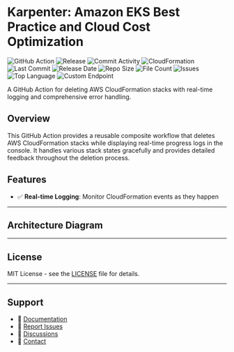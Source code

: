# Karpenter: Amazon EKS Best Practice and Cloud Cost Optimization

![GitHub Action](https://img.shields.io/badge/GitHub-Action-blue?logo=github)&nbsp;![Release](https://github.com/subhamay-bhattacharyya/1201-kubernetes-cft/actions/workflows/release.yaml/badge.svg)&nbsp;![Commit Activity](https://img.shields.io/github/commit-activity/t/subhamay-bhattacharyya/1201-kubernetes-cft)&nbsp;![CloudFormation](https://img.shields.io/badge/AWS-CloudFormation-orange?logo=amazonaws)&nbsp;![Last Commit](https://img.shields.io/github/last-commit/subhamay-bhattacharyya/1201-kubernetes-cft)&nbsp;![Release Date](https://img.shields.io/github/release-date/subhamay-bhattacharyya/1201-kubernetes-cft)&nbsp;![Repo Size](https://img.shields.io/github/repo-size/subhamay-bhattacharyya/1201-kubernetes-cft)&nbsp;![File Count](https://img.shields.io/github/directory-file-count/subhamay-bhattacharyya/1201-kubernetes-cft)&nbsp;![Issues](https://img.shields.io/github/issues/subhamay-bhattacharyya/1201-kubernetes-cft)&nbsp;![Top Language](https://img.shields.io/github/languages/top/subhamay-bhattacharyya/1201-kubernetes-cft)&nbsp;![Custom Endpoint](https://img.shields.io/endpoint?url=https://gist.githubusercontent.com/bsubhamay/79f0c85a63e1e08d68684952bf914f2b/raw/1201-kubernetes-cft.json?)


A GitHub Action for deleting AWS CloudFormation stacks with real-time logging and comprehensive error handling.

## Overview

This GitHub Action provides a reusable composite workflow that deletes AWS CloudFormation stacks while displaying real-time progress logs in the console. It handles various stack states gracefully and provides detailed feedback throughout the deletion process.

## Features

- ✅ **Real-time Logging**: Monitor CloudFormation events as they happen

---

## Architecture Diagram


---

## License

MIT License - see the [LICENSE](LICENSE) file for details.

---

## Support

- 📖 [Documentation](https://github.com/subhamay-bhattacharyya/1201-kubernetes-cft/wiki)
- 🐛 [Report Issues](https://github.com/subhamay-bhattacharyya/1201-kubernetes-cft/issues)
- 💬 [Discussions](https://github.com/subhamay-bhattacharyya/1201-kubernetes-cft/discussions)
- 📧 [Contact](mailto:support@subhamay.aws@gmail.com)